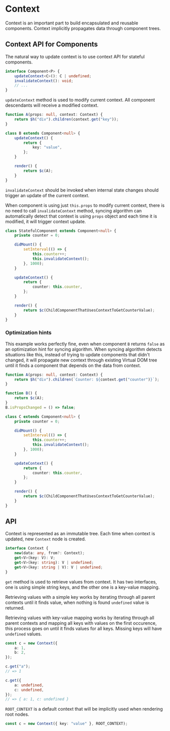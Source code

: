 # Context

Context is an important part to build encapsulated and reusable components. Context implicitly propagates data through
component trees.

## Context API for Components

The natural way to update context is to use context API for stateful components.

```ts
interface Component<P> {
    updateContext<C>(): C | undefined;
    invalidateContext(): void;
    // ...
}
```

`updateContext` method is used to modify current context. All component descendants will receive a modified context.

```ts
function A(props: null, context: Context) {
    return $h("div").children(context.get("key"));
}

class B extends Component<null> {
    updateContext() {
        return {
            key: "value",
        };
    }

    render() {
        return $c(A);
    }
}
```

`invalidateContext` should be invoked when internal state changes should trigger an update of the current context.

When component is using just `this.props` to modify current context, there is no need to call `invalidateContext`
method, syncing algorithm can automatically detect that context is using `props` object and each time it is modified,
it will trigger context update.

```ts
class StatefulComponent extends Component<null> {
    private counter = 0;

    didMount() {
        setInterval(() => {
            this.counter++;
            this.invalidateContext();
        }, 1000);
    }

    updateContext() {
        return {
            counter: this.counter,
        };
    }

    render() {
        return $c(ChildComponentThatUsesContextToGetCounterValue);
    }
}
```

### Optimization hints

This example works perfectly fine, even when component `B` returns `false` as an optimization hint for syncing
algorithm. When syncing algorithm detects situations like this, instead of trying to update components that didn't
changed, it will propagate new context through existing Virtual DOM tree until it finds a component that depends on the
data from context.

```ts
function A(props: null, context: Context) {
    return $h("div").children(`Counter: ${context.get("counter")}`);
}

function B() {
    return $c(A);
}
B.isPropsChanged = () => false;

class C extends Component<null> {
    private counter = 0;

    didMount() {
        setInterval(() => {
            this.counter++;
            this.invalidateContext();
        }, 1000);
    }

    updateContext() {
        return {
            counter: this.counter,
        };
    }

    render() {
        return $c(ChildComponentThatUsesContextToGetCounterValue);
    }
}
```

## API

Context is represented as an immutable tree. Each time when context is updated, new `Context` node is created.

```ts
interface Context {
    new(data: any, from?: Context);
    get<V>(key: V): V;
    get<V>(key: string): V | undefined;
    get<V>(key: string | V): V | undefined;
}
```

`get` method is used to retrieve values from context. It has two interfaces, one is using simple string keys, and the
other one is a key-value mapping.

Retrieving values with a simple key works by iterating through all parent contexts until it finds value, when nothing
is found `undefined` value is returned.

Retrieving values with key-value mapping works by iterating through all parent contexts and mapping all keys with
values on the first occurence, this process goes on until it finds values for all keys. Missing keys will have
`undefined` values.

```ts
const c = new Context({
    a: 1,
    b: 2,
});

c.get("a");
// => 1

c.get({
    a: undefined,
    c: undefined,
});
// => { a: 1, c: undefined }
```

`ROOT_CONTEXT` is a default context that will be implicitly used when rendering root nodes.

```ts
const c = new Context({ key: "value" }, ROOT_CONTEXT);
```
